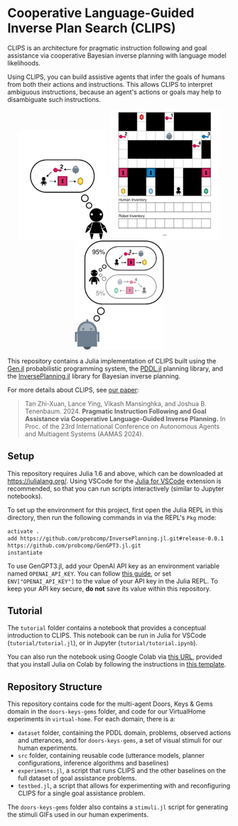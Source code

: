# Cooperative Language-Guided Inverse Plan Search (CLIPS)

CLIPS is an architecture for pragmatic instruction following and goal assistance via cooperative Bayesian inverse planning with language model likelihoods.

Using CLIPS, you can build assistive agents that infer the goals of humans from both their actions and instructions. This allows CLIPS to interpret ambiguous instructions, because an agent's actions or goals may help to disambiguate such instructions.

<p align="center">
<img src="./assets/human_planning.png" width="200"/>
<img src="./assets/example.gif" width="250" />
<img src="./assets/robot_inference.png" width="200" />
</p>

This repository contains a Julia implementation of CLIPS built using the [Gen.jl](https://github.com/probcomp/Gen.jl) probabilistic programming system, the [PDDL.jl](https://github.com/JuliaPlanners/PDDL.jl) planning library, and the [InversePlanning.jl](https://github.com/probcomp/InversePlanning.jl) library for Bayesian inverse planning.

For more details about CLIPS, see [our paper](https://arxiv.org/abs/2402.17930):

> Tan Zhi-Xuan, Lance Ying, Vikash Mansinghka, and Joshua B. Tenenbaum. 2024. **Pragmatic Instruction Following and Goal Assistance via Cooperative Language-Guided Inverse Planning.** In Proc. of the 23rd International Conference on Autonomous Agents and Multiagent Systems (AAMAS 2024).

## Setup

This repository requires Julia 1.6 and above, which can be downloaded at https://julialang.org/. Using VSCode for the [Julia for VSCode](https://www.julia-vscode.org/) extension is recommended, so that you can run scripts interactively (similar to Jupyter notebooks).

To set up the environment for this project, first open the Julia REPL in this directory, then run the following commands in via the REPL's `Pkg` mode:

```julia-repl
activate .
add https://github.com/probcomp/InversePlanning.jl.git#release-0.0.1 https://github.com/probcomp/GenGPT3.jl.git
instantiate
```

To use GenGPT3.jl, add your OpenAI API key as an environment variable named `OPENAI_API_KEY`. You can follow [this guide](https://help.openai.com/en/articles/5112595-best-practices-for-api-key-safety), or set `ENV["OPENAI_API_KEY"]` to the value of your API key in the Julia REPL. To keep your API key secure, **do not** save its value within this repository.

## Tutorial

The `tutorial` folder contains a notebook that provides a conceptual introduction to CLIPS. This notebook can be run in Julia for VSCode (`tutorial/tutorial.jl`), or in Jupyter (`tutorial/tutorial.ipynb`).

You can also run  the notebook using Google Colab via [this URL](https://colab.research.google.com/github/probcomp/CLIPS.jl/blob/master/tutorial/tutorial_colab.ipynb), provided that you install Julia on Colab by following the instructions in [this template](https://colab.research.google.com/github/ageron/julia_notebooks/blob/master/Julia_Colab_Notebook_Template.ipynb).

## Repository Structure

This repository contains code for the multi-agent Doors, Keys & Gems domain in the `doors-keys-gems` folder, and code for our VirtualHome experiments in `virtual-home`. For each domain, there is a:

- `dataset` folder, containing the PDDL domain, problems, observed actions and utterances, and for `doors-keys-gems`, a set of visual stimuli for our human experiments.
- `src` folder, containing reusable code (utterance models, planner configurations, inference algorithms and baselines)
- `experiments.jl`, a script that runs CLIPS and the other baselines on the full dataset of goal assistance problems.
- `testbed.jl`, a script that allows for experimenting with and reconfiguring CLIPS for a single goal assistance problem.

The `doors-keys-gems` folder also contains a `stimuli.jl` script for generating the stimuli GIFs used in our human experiments.